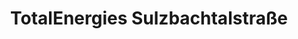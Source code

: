 ---
title: "TotalEnergies Sulzbachtalstraße"
url: /saarbruecken/totalenergies-sulzbachtalstrasse/
shop: Lebensmittel
---